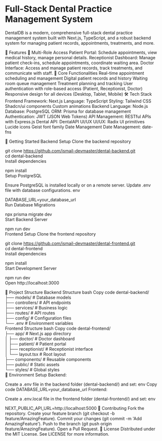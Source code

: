 # Full-Stack Dental Practice Management System
DentalDB is a modern, comprehensive full-stack dental practice management system built with Next.js, TypeScript, and a robust backend system for managing patient records, appointments, treatments, and more.



🌟 Features
🏥 Multi-Role Access
Patient Portal: Schedule appointments, view medical history, manage personal details.
Receptionist Dashboard: Manage patient check-ins, schedule appointments, coordinate waiting area.
Doctor Interface: Access and manage patient records, track treatments, and communicate with staff.
📱 Core Functionalities
Real-time appointment scheduling and management
Digital patient records and history
Waiting room queue management
Treatment planning and tracking
User authentication with role-based access (Patient, Receptionist, Doctor)
Responsive design for all devices (Desktop, Tablet, Mobile)
🛠️ Tech Stack
Frontend
Framework: Next.js
Language: TypeScript
Styling:
Tailwind CSS
Shadcn/ui components
Custom animations
Backend
Language: Node.js
Database: PostgreSQL
ORM: Prisma for database management
Authentication: JWT (JSON Web Tokens)
API Management: RESTful APIs with Express.js
Dental API: DentalAPI
UI/UX
UI/UX:
Radix UI primitives
Lucide icons
Geist font family
Date Management
Date Management: date-fns

🚀 Getting Started
Backend Setup
Clone the backend repository


git clone https://github.com/ismail-devmaster/dental-backend.git  
cd dental-backend  
Install dependencies


npm install  
Setup PostgreSQL

Ensure PostgreSQL is installed locally or on a remote server.
Update .env file with database configurations.
env

DATABASE_URL=your_database_url  
Run Database Migrations


npx prisma migrate dev  
Start Backend Server

npm run dev  
Frontend Setup
Clone the frontend repository

git clone https://github.com/ismail-devmaster/dental-frontend.git  
cd dental-frontend  
Install dependencies


npm install  
Start Development Server


npm run dev  
Open http://localhost:3000

📁 Project Structure
Backend Structure
bash
Copy code
dental-backend/  
├── models/                # Database models  
├── controllers/            # API endpoints  
├── services/               # Business logic  
├── routes/                 # API routes  
├── config/                 # Configuration files  
└── .env                    # Environment variables  
Frontend Structure
bash
Copy code
dental-frontend/  
├── app/                    # Next.js app directory  
│   ├── doctor/              # Doctor dashboard  
│   ├── patient/             # Patient portal  
│   ├── receptionist/        # Receptionist interface  
│   └── layout.tsx           # Root layout  
├── components/              # Reusable components  
├── public/                  # Static assets  
└── styles/                  # Global styles  
🔧 Environment Setup
Backend:

Create a .env file in the backend folder (dental-backend/) and set:
env
Copy code
DATABASE_URL=your_database_url
Frontend:

Create a .env.local file in the frontend folder (dental-frontend/) and set:
env

NEXT_PUBLIC_API_URL=http://localhost:5000
🤝 Contributing
Fork the repository.
Create your feature branch (git checkout -b feature/AmazingFeature).
Commit your changes (git commit -m 'Add AmazingFeature').
Push to the branch (git push origin feature/AmazingFeature).
Open a Pull Request.
📝 License
Distributed under the MIT License. See LICENSE for more information.
